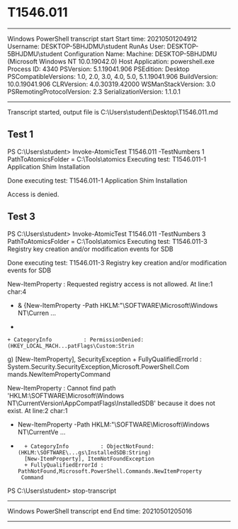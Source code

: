 ﻿# T1546.011

**********************
Windows PowerShell transcript start
Start time: 20210501204912
Username: DESKTOP-5BHJDMU\student
RunAs User: DESKTOP-5BHJDMU\student
Configuration Name: 
Machine: DESKTOP-5BHJDMU (Microsoft Windows NT 10.0.19042.0)
Host Application: powershell.exe
Process ID: 4340
PSVersion: 5.1.19041.906
PSEdition: Desktop
PSCompatibleVersions: 1.0, 2.0, 3.0, 4.0, 5.0, 5.1.19041.906
BuildVersion: 10.0.19041.906
CLRVersion: 4.0.30319.42000
WSManStackVersion: 3.0
PSRemotingProtocolVersion: 2.3
SerializationVersion: 1.1.0.1
**********************
Transcript started, output file is C:\Users\student\Desktop\T1546.011.md

## Test 1

PS C:\Users\student> Invoke-AtomicTest T1546.011 -TestNumbers 1
PathToAtomicsFolder = C:\Tools\atomics
Executing test:
T1546.011-1 Application Shim Installation

Done executing test:
T1546.011-1 Application Shim Installation

Access is denied.

## Test 3

PS C:\Users\student> Invoke-AtomicTest T1546.011 -TestNumbers 3
PathToAtomicsFolder = C:\Tools\atomics
Executing test:
T1546.011-3 Registry key creation and/or modification events for SDB

Done executing test:
T1546.011-3 Registry key creation and/or modification events for SDB

New-ItemProperty : Requested registry access is not allowed.
At line:1 char:4
+ & {New-ItemProperty -Path HKLM:"\SOFTWARE\Microsoft\Windows NT\Curren ...
+    ~~~~~~~~~~~~~~~~~~~~~~~~~~~~~~~~~~~~~~~~~~~~~~~~~~~~~~~~~~~~~~~~~~
    + CategoryInfo          : PermissionDenied: (HKEY_LOCAL_MACH...patFlags\Custom:Strin
   g) [New-ItemProperty], SecurityException
    + FullyQualifiedErrorId : System.Security.SecurityException,Microsoft.PowerShell.Com
   mands.NewItemPropertyCommand

New-ItemProperty : Cannot find path 'HKLM:\SOFTWARE\Microsoft\Windows
NT\CurrentVersion\AppCompatFlags\InstalledSDB' because it does not exist.
At line:2 char:1
+ New-ItemProperty -Path HKLM:"\SOFTWARE\Microsoft\Windows NT\CurrentVe ...
+ ~~~~~~~~~~~~~~~~~~~~~~~~~~~~~~~~~~~~~~~~~~~~~~~~~~~~~~~~~~~~~~~~~~~~~
    + CategoryInfo          : ObjectNotFound: (HKLM:\SOFTWARE\...gs\InstalledSDB:String)
    [New-ItemProperty], ItemNotFoundException
    + FullyQualifiedErrorId : PathNotFound,Microsoft.PowerShell.Commands.NewItemProperty
   Command

PS C:\Users\student> stop-transcript
**********************
Windows PowerShell transcript end
End time: 20210501205016
**********************

